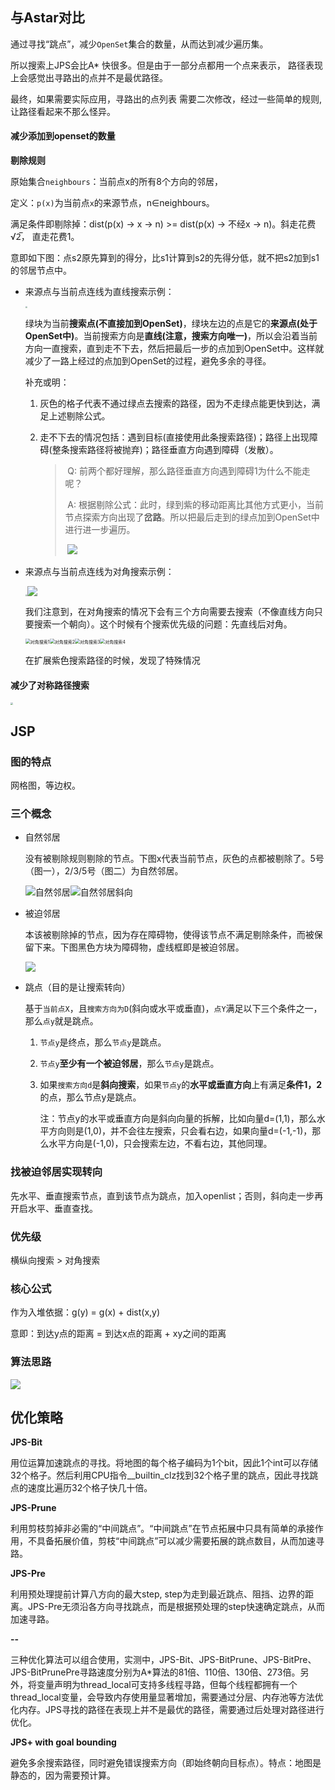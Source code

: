 ## 与Astar对比

通过寻找“跳点”，减少`OpenSet`集合的数量，从而达到减少遍历集。

所以搜索上JPS会比A* 快很多。但是由于一部分点都用一个点来表示， 路径表现上会感觉出寻路出的点并不是最优路径。

最终，如果需要实际应用，寻路出的点列表 需要二次修改，经过一些简单的规则,让路径看起来不那么怪异。

#### 减少添加到openset的数量

**剔除规则**

原始集合`neighbours`：当前点x的所有8个方向的邻居，

定义：`p(x)`为当前点`x`的来源节点，n∈neighbours。

满足条件即剔除掉：dist(p(x) -> x -> n) >= dist(p(x) -> 不经x -> n)。斜走花费√2̅， 直走花费1。

意即如下图：点s2原先算到的得分，比s1计算到s2的先得分低，就不把s2加到s1的邻居节点中。

- 来源点与当前点连线为直线搜索示例：

  <img src="img\直线搜索逻辑.jpg" style="zoom: 20%;" />

  绿块为当前**搜索点(不直接加到OpenSet)**，绿块左边的点是它的**来源点(处于OpenSet中)**。当前搜索方向是**直线(注意，搜索方向唯一)**，所以会沿着当前方向一直搜索，直到走不下去，然后把最后一步的点加到OpenSet中。这样就减少了一路上经过的点加到OpenSet的过程，避免多余的寻径。

  补充或明：

   1. 灰色的格子代表不通过绿点去搜索的路径，因为不走绿点能更快到达，满足上述剔除公式。

   2. 走不下去的情况包括：遇到目标(直接使用此条搜索路径)；路径上出现障碍(整条搜索路径将被抛弃)；路径垂直方向遇到障碍（发散）。

      > ​	Q: 前两个都好理解，那么路径垂直方向遇到障碍1为什么不能走呢？
      >
      > ​	A: 根据剔除公式：此时，绿到紫的移动距离比其他方式更小，当前节点探索方向出现了**岔路**。所以把最后走到的绿点加到OpenSet中进行进一步遍历。
      >
      > ​	![](img\直线搜索到强制跳点.png)

- 来源点与当前点连线为对角搜索示例：

  <img src="img\对角搜索逻辑.png" style="zoom:20%;" />![](img\对角搜索遇到强制跳点.png)

  我们注意到，在对角搜索的情况下会有三个方向需要去搜索（不像直线方向只要搜索一个朝向）。这个时候有个搜索优先级的问题：先直线后对角。

  <img src="img\对角搜索1.png" alt="对角搜索1" style="zoom:50%;" /><img src="img\对角搜索2.png" alt="对角搜索2" style="zoom:50%;" /><img src="img\对角搜索3.png" alt="对角搜索3" style="zoom:50%;" /><img src="img\对角搜索4.png" alt="对角搜索4" style="zoom:50%;" />

  在扩展紫色搜索路径的时候，发现了特殊情况

#### 减少了对称路径搜索

<img src="img\对称路径.png" style="zoom: 25%;" />

## JSP

### 图的特点

网格图，等边权。

### 三个概念

- 自然邻居

  没有被剔除规则剔除的节点。下图x代表当前节点，灰色的点都被剔除了。5号（图一），2/3/5号（图二）为自然邻居。

  ![自然邻居](img/自然邻居.png)![自然邻居斜向](img/自然邻居斜向.png)

- 被迫邻居

  本该被剔除掉的节点，因为存在障碍物，使得该节点不满足剔除条件，而被保留下来。下图黑色方块为障碍物，虚线框即是被迫邻居。

  ![](img/被迫邻居示意图.png)

- 跳点（目的是让搜索转向）

  基于`当前点X`，且`搜索方向为D`(斜向或水平或垂直)，`点Y`满足以下三个条件之一，那么`点y`就是跳点。

  1. `节点y`是终点，那么`节点y`是跳点。

  2. `节点y`**至少有一个被迫邻居**，那么`节点y`是跳点。

  3. 如果`搜索方向d`是**斜向搜索**，如果`节点y`的**水平或垂直方向**上有满足**条件1，2**的点，那么节点y是跳点。

     注：节点y的水平或垂直方向是斜向向量的拆解，比如向量d=(1,1)，那么水平方向则是(1,0)，并不会往左搜索，只会看右边，如果向量d=(-1,-1)，那么水平方向是(-1,0)，只会搜索左边，不看右边，其他同理。

### 找被迫邻居实现转向

先水平、垂直搜索节点，直到该节点为跳点，加入openlist；否则，斜向走一步再开启水平、垂直查找。

### 优先级

横纵向搜索 > 对角搜索

### 核心公式

作为入堆依据：g(y) = g(x) + dist(x,y)

意即：到达y点的距离 = 到达x点的距离 + xy之间的距离

### 算法思路

![](img\流程图.png)

## 优化策略

**JPS-Bit**

用位运算加速跳点的寻找。将地图的每个格子编码为1个bit，因此1个int可以存储32个格子。然后利用CPU指令__builtin_clz找到32个格子里的跳点，因此寻找跳点的速度比遍历32个格子快几十倍。

**JPS-Prune**

利用剪枝剪掉非必需的“中间跳点”。“中间跳点”在节点拓展中只具有简单的承接作用，不具备拓展价值，剪枝“中间跳点”可以减少需要拓展的跳点数目，从而加速寻路。

**JPS-Pre**

利用预处理提前计算八方向的最大step, step为走到最近跳点、阻挡、边界的距离。JPS-Pre无须沿各方向寻找跳点，而是根据预处理的step快速确定跳点，从而加速寻路。

**--**

三种优化算法可以组合使用，实测中，JPS-Bit、JPS-BitPrune、JPS-BitPre、JPS-BitPrunePre寻路速度分别为A*算法的81倍、110倍、130倍、273倍。另外，将变量声明为thread_local可支持多线程寻路，但每个线程都拥有一个thread_local变量，会导致内存使用量显著增加，需要通过分层、内存池等方法优化内存。JPS寻找的路径在表现上并不是最优的路径，需要通过后处理对路径进行优化。

**JPS+ with goal bounding**

避免多余搜索路径，同时避免错误搜索方向（即始终朝向目标点）。特点：地图是静态的，因为需要预计算。